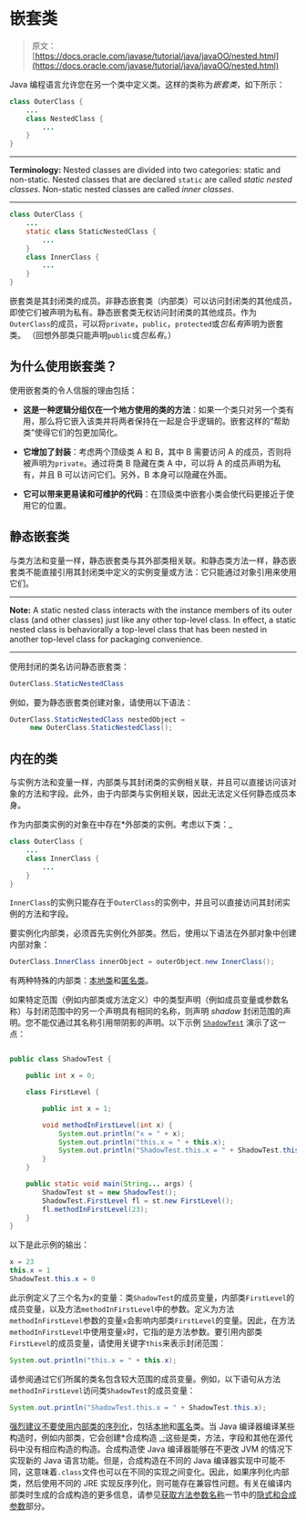# 嵌套类

> 原文： [https://docs.oracle.com/javase/tutorial/java/javaOO/nested.html](https://docs.oracle.com/javase/tutorial/java/javaOO/nested.html)

Java 编程语言允许您在另一个类中定义类。这样的类称为*嵌套类*，如下所示：

```java
class OuterClass {
    ...
    class NestedClass {
        ...
    }
}

```

* * *

**Terminology:** Nested classes are divided into two categories: static and non-static. Nested classes that are declared `static` are called _static nested classes_. Non-static nested classes are called _inner classes_.

* * *

```java
class OuterClass {
    ...
    static class StaticNestedClass {
        ...
    }
    class InnerClass {
        ...
    }
}

```

嵌套类是其封闭类的成员。非静态嵌套类（内部类）可以访问封闭类的其他成员，即使它们被声明为私有。静态嵌套类无权访问封闭类的其他成员。作为`OuterClass`的成员，可以将`private`，`public`，`protected`或*包私有*声明为嵌套类。 （回想外部类只能声明`public`或*包私有*。）

## 为什么使用嵌套类？

使用嵌套类的令人信服的理由包括：

*   **这是一种逻辑分组仅在一个地方使用的类的方法**：如果一个类只对另一个类有用，那么将它嵌入该类并将两者保持在一起是合乎逻辑的。嵌套这样的“帮助类”使得它们的包更加简化。

*   **它增加了封装**：考虑两个顶级类 A 和 B，其中 B 需要访问 A 的成员，否则将被声明为`private`。通过将类 B 隐藏在类 A 中，可以将 A 的成员声明为私有，并且 B 可以访问它们。另外，B 本身可以隐藏在外面。

*   **它可以带来更易读和可维护的代码**：在顶级类中嵌套小类会使代码更接近于使用它的位置。

## 静态嵌套类

与类方法和变量一样，静态嵌套类与其外部类相关联。和静态类方法一样，静态嵌套类不能直接引用其封闭类中定义的实例变量或方法：它只能通过对象引用来使用它们。

* * *

**Note:** A static nested class interacts with the instance members of its outer class (and other classes) just like any other top-level class. In effect, a static nested class is behaviorally a top-level class that has been nested in another top-level class for packaging convenience.

* * *

使用封闭的类名访问静态嵌套类：

```java
OuterClass.StaticNestedClass

```

例如，要为静态嵌套类创建对象，请使用以下语法：

```java
OuterClass.StaticNestedClass nestedObject =
     new OuterClass.StaticNestedClass();

```

## 内在的类

与实例方法和变量一样，内部类与其封闭类的实例相关联，并且可以直接访问该对象的方法和字段。此外，由于内部类与实例相关联，因此无法定义任何静态成员本身。

作为内部类实例的对象在中存在*外部类的实例。考虑以下类：_

```java
class OuterClass {
    ...
    class InnerClass {
        ...
    }
}

```

`InnerClass`的实例只能存在于`OuterClass`的实例中，并且可以直接访问其封闭实例的方法和字段。

要实例化内部类，必须首先实例化外部类。然后，使用以下语法在外部对象中创建内部对象：

```java
OuterClass.InnerClass innerObject = outerObject.new InnerClass();

```

有两种特殊的内部类：[本地类](localclasses.html)和[匿名类](anonymousclasses.html)。

如果特定范围（例如内部类或方法定义）中的类型声明（例如成员变量或参数名称）与封闭范围中的另一个声明具有相同的名称，则声明 _shadow_ 封闭范围的声明。您不能仅通过其名称引用带阴影的声明。以下示例 [`ShadowTest`](examples/ShadowTest.java) 演示了这一点：

```java

public class ShadowTest {

    public int x = 0;

    class FirstLevel {

        public int x = 1;

        void methodInFirstLevel(int x) {
            System.out.println("x = " + x);
            System.out.println("this.x = " + this.x);
            System.out.println("ShadowTest.this.x = " + ShadowTest.this.x);
        }
    }

    public static void main(String... args) {
        ShadowTest st = new ShadowTest();
        ShadowTest.FirstLevel fl = st.new FirstLevel();
        fl.methodInFirstLevel(23);
    }
}

```

以下是此示例的输出：

```java
x = 23
this.x = 1
ShadowTest.this.x = 0
```

此示例定义了三个名为`x`的变量：类`ShadowTest`的成员变量，内部类`FirstLevel`的成员变量，以及方法`methodInFirstLevel`中的参数。定义为方法`methodInFirstLevel`参数的变量`x`会影响内部类`FirstLevel`的变量。因此，在方法`methodInFirstLevel`中使用变量`x`时，它指的是方法参数。要引用内部类`FirstLevel`的成员变量，请使用关键字`this`来表示封闭范围：

```java
System.out.println("this.x = " + this.x);
```

请参阅通过它们所属的类名包含较大范围的成员变量。例如，以下语句从方法`methodInFirstLevel`访问类`ShadowTest`的成员变量：

```java
System.out.println("ShadowTest.this.x = " + ShadowTest.this.x);
```

[强烈建议不要使用内部类的序列化](../../jndi/objects/serial.html)，包括[本地](localclasses.html)和[匿名](anonymousclasses.html)类。当 Java 编译器编译某些构造时，例如内部类，它会创建*合成构造 _;这些是类，方法，字段和其他在源代码中没有相应构造的构造。合成构造使 Java 编译器能够在不更改 JVM 的情况下实现新的 Java 语言功能。但是，合成构造在不同的 Java 编译器实现中可能不同，这意味着`.class`文件也可以在不同的实现之间变化。因此，如果序列化内部类，然后使用不同的 JRE 实现反序列化，则可能存在兼容性问题。有关在编译内部类时生成的合成构造的更多信息，请参见[获取方法参数名称](../../reflect/member/methodparameterreflection.html)一节中的[隐式和合成参数](../../reflect/member/methodparameterreflection.html#implcit_and_synthetic)部分。
